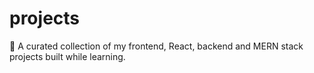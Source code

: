 # projects
📁 A curated collection of my frontend, React, backend and MERN stack projects built while learning.

